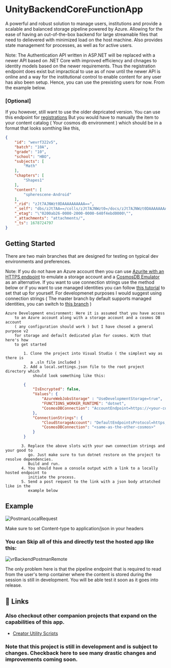 
# UnityBackendCoreFunctionApp

A powerful and robust solution to manage users, institutions and provide a scalable and balanced storage pipeline powered by Azure. Allowing for the ease of having an out-of-the-box backend for large streamable files that need to delievered with minimized load on the host machine. Also provides state management for processes, as well as for active users.

Note: The Authentication API written in ASP.NET will be replaced with a newer API based on .NET Core with improved efficiency and chnages to identity models based on the newer requirements. Thus the registration endpoint does exist but impractical to use as of now until the newer API is online and a way for the institutional control to enable content for any user has also been setup. Hence, you can use the prexisting users for now. From the example below.

### [Optional]

   If you however, still want to use the older depricated version. You can use this endpoint for [registrations](https://unitybackend20230212174016.azurewebsites.net/Help/Api/POST-api-Account-Register) But you would have to manually the item to your content catalog ( Your cosmos db environment ) which should be in a format that looks somthing like this,
    
```json
{
    "id": "wevrf322v5",
    "batch": "10A",
    "grade": "10",
    "school": "HBO",
    "subjects": [
        "Math"
    ],
    "chapters": [
        "Shapes1"
    ],
    "content": [
        "spherescene-Android"
    ],
    "_rid": "zJt7AJNWzt0DAAAAAAAAAA==",
    "_self": "dbs/zJt7AA==/colls/zJt7AJNWzt0=/docs/zJt7AJNWzt0DAAAAAAAAAA==/",
    "_etag": "\"0200ab26-0000-2000-0000-640f4ebd0000\"",
    "_attachments": "attachments/",
    "_ts": 1678724797
}
```

## Getting Started

There are two main branches that are designed for testing on typical dev environments and preferences.

Note: If you do not have an Azure account then you can use  [Azurite with an HTTPS endpoint](https://learn.microsoft.com/en-us/azure/storage/common/storage-use-azurite?tabs=visual-studio#authorization-for-tools-and-sdks) to emulate
a storage account and a [CosmosDB Emulator](https://learn.microsoft.com/en-us/azure/cosmos-db/local-emulator?tabs=ssl-netstd21) as an alternative. 
    If you want to use connection strings use the method below or if you want to use managed identities you can follow [this tutorial](https://learn.microsoft.com/en-us/azure/azure-functions/functions-identity-based-connections-tutorial) to set that up for yourself. For developmenet purposes I would suggest
using connection strings ( The master branch by default supports managed identities, you can switch to [this branch](https://github.com/ParzivalExtrimis/UnityBackendCoreFunctionApp/tree/connection-string-version) )

    Azure Development environment: Here it is assumed that you have access
        to an Azure account along with a storage account and a cosmos DB account
        ( any configuration should work ) but I have chosed a general purpose v2 
        for storage and default dedicated plan for cosmos. With that here's how
        to get started

            1. Clone the project into Visual Studio ( the simplest way as there is
               a .sln file included )
            2. Add a local.settings.json file to the root project directory which 
                should look something like this:

```json
        {
            "IsEncrypted": false,
            "Values": {
                "AzureWebJobsStorage" : "UseDevelopmentStorage=true",
                "FUNCTIONS_WORKER_RUNTIME": "dotnet",
                "CosmosDBConnection": "AccountEndpoint=https://<your-cosmos>.documents.azure.com:443/;AccountKey=<your-key>;"
            },
            "ConnectionStrings": {
                "CloudStorageAccount": "DefaultEndpointsProtocol=https;AccountName=<your-storage>;AccountKey=<your-key>;EndpointSuffix=core.windows.net",
                "CosmosDBConnection": "<same-as-the-other-cosmos>"
            }
        }
 ```
           3. Replace the above slots with your own connection strings and your good to 
              go. Just make sure to tun dotnet restore on the project to resolve dependencies.
              Build and run.
           4. You should have a console output with a link to a locally hosted endpoint to
              initiate the process.  
           5. Send a post request to the link with a json body attatched like in the
              example below


## Example

![PostmanLocalRequest](https://user-images.githubusercontent.com/72618565/225881260-1ea7f29f-8a5c-44b3-baee-bfee3c5bfdaf.png)

Make sure to set Content-type to application/json in your headers

### You can Skip all of this and directly test the hosted app like this:

![vrBackendPostmanRemote](https://user-images.githubusercontent.com/72618565/225882719-600286fd-f1ec-45a8-89fe-730182fe49b8.png)

The only problem here is that the pipeline endpoint that is required to read from the user's temp container where the content is stored during the session is still in development. You will be able test it soon as it goes into release.



## 🔗 Links

### Also checkout other companion projects that expand on the capabilities of this app. 

* [Creator Utility Scripts](https://gitfront.io/r/Aryan-Hegde/Lxuj5uwcdCgx/Utility-Creator-Scripts/)

### Note that this project is still in development and is subject to changes. Checkback here to see many drastic changes and improvements coming soon. 

